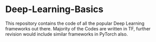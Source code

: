 # Deep-Learning-Basics
This repository contains the code of all the popular Deep Learning frameworks out there. Majority of the Codes are written in TF, further revision would include similar frameworks in PyTorch also.
